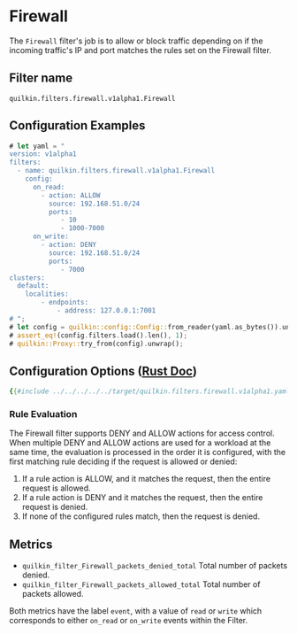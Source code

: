# Firewall

The `Firewall` filter's job is to allow or block traffic depending on if the incoming traffic's IP and port matches
the rules set on the Firewall filter.

## Filter name
```text
quilkin.filters.firewall.v1alpha1.Firewall
```

## Configuration Examples
```rust
# let yaml = "
version: v1alpha1
filters:
  - name: quilkin.filters.firewall.v1alpha1.Firewall
    config:
      on_read:
        - action: ALLOW
          source: 192.168.51.0/24
          ports:
             - 10
             - 1000-7000
      on_write: 
        - action: DENY
          source: 192.168.51.0/24
          ports:
             - 7000
clusters:
  default:
    localities:
        - endpoints:
            - address: 127.0.0.1:7001
# ";
# let config = quilkin::config::Config::from_reader(yaml.as_bytes()).unwrap();
# assert_eq!(config.filters.load().len(), 1);
# quilkin::Proxy::try_from(config).unwrap();
```

## Configuration Options ([Rust Doc](../../../../api/quilkin/filters/firewall/struct.Config.html))

```yaml
{{#include ../../../../../target/quilkin.filters.firewall.v1alpha1.yaml}}
```

### Rule Evaluation

The Firewall filter supports DENY and ALLOW actions for access control. When multiple DENY and ALLOW actions are used 
for a workload at the same time, the evaluation is processed in the order it is configured, with the first matching 
rule deciding if the request is allowed or denied:

1. If a rule action is ALLOW, and it matches the request, then the entire request is allowed.
2. If a rule action is DENY and it matches the request, then the entire request is denied.
3. If none of the configured rules match, then the request is denied.

## Metrics

* `quilkin_filter_Firewall_packets_denied_total` Total number of packets denied.
* `quilkin_filter_Firewall_packets_allowed_total` Total number of packets allowed.

Both metrics have the label `event`, with a value of `read` or `write` which corresponds to either `on_read` or 
`on_write` events within the Filter.

[filter-dynamic-metadata]: ./filter.md#filter-dynamic-metadata
